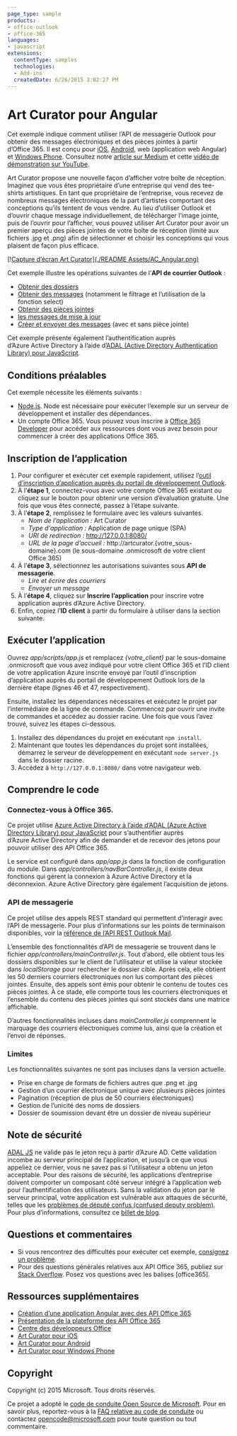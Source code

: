 ```yaml
---
page_type: sample
products:
- office-outlook
- office-365
languages:
- javascript
extensions:
  contentType: samples
  technologies:
  - Add-ins
  createdDate: 6/26/2015 3:02:27 PM
---
```

# Art Curator pour Angular 

Cet exemple indique comment utiliser l’API de messagerie Outlook pour obtenir des messages électroniques et des pièces jointes à partir d’Office 365. Il est conçu pour [iOS](https://github.com/OfficeDev/O365-iOS-ArtCurator), [Android](https://github.com/OfficeDev/O365-Android-ArtCurator), web (application web Angular) et [Windows Phone](https://github.com/OfficeDev/O365-WinPhone-ArtCurator). Consultez notre [article sur Medium](https://medium.com/office-app-development) et cette [vidéo de démonstration sur YouTube](https://www.youtube.com/watch?v=M88A6VB9IIw&feature=youtu.be).

Art Curator propose une nouvelle façon d’afficher votre boîte de réception. Imaginez que vous êtes propriétaire d’une entreprise qui vend des tee-shirts artistiques. En tant que propriétaire de l’entreprise, vous recevez de nombreux messages électroniques de la part d’artistes comportant des conceptions qu’ils tentent de vous vendre. Au lieu d’utiliser Outlook et d’ouvrir chaque message individuellement, de télécharger l’image jointe, puis de l’ouvrir pour l’afficher, vous pouvez utiliser Art Curator pour avoir un premier aperçu des pièces jointes de votre boîte de réception (limité aux fichiers .jpg et .png) afin de sélectionner et choisir les conceptions qui vous plaisent de façon plus efficace.

[\![Capture d’écran Art Curator\](./README Assets/AC\_Angular.png)](https://youtu.be/4LOvkweDfhY "Cliquez pour voir l’exemple en action.")

Cet exemple illustre les opérations suivantes de l’**API de courrier Outlook** :
* [Obtenir des dossiers](https://msdn.microsoft.com/office/office365/APi/mail-rest-operations#GetFolders)
* [Obtenir des messages](https://msdn.microsoft.com/office/office365/APi/mail-rest-operations#Getmessages) (notamment le filtrage et l’utilisation de la fonction select)
* [Obtenir des pièces jointes](https://msdn.microsoft.com/office/office365/APi/mail-rest-operations#GetAttachments)
* [les messages de mise à jour](https://msdn.microsoft.com/office/office365/APi/mail-rest-operations#Updatemessages)
* [Créer et envoyer des messages](https://msdn.microsoft.com/office/office365/APi/mail-rest-operations#Sendmessages) (avec et sans pièce jointe) 

Cet exemple présente également l’authentification auprès d’Azure Active Directory à l’aide d’[ADAL (Active Directory Authentication Library) pour JavaScript](https://github.com/AzureAD/azure-activedirectory-library-for-js).

<a name="prerequisites"></a>
## Conditions préalables

Cet exemple nécessite les éléments suivants :
* [Node.js](https://nodejs.org/). Node est nécessaire pour exécuter l’exemple sur un serveur de développement et installer des dépendances.
* Un compte Office 365. Vous pouvez vous inscrire à [Office 365 Developer](http://aka.ms/ro9c62) pour accéder aux ressources dont vous avez besoin pour commencer à créer des applications Office 365.

<a name="configure"></a>
## Inscription de l’application

1. Pour configurer et exécuter cet exemple rapidement, utilisez l’[outil d’inscription d’application auprès du portail de développement Outlook](https://dev.outlook.com/appregistration).
2. À l’**étape 1**, connectez-vous avec votre compte Office 365 existant ou cliquez sur le bouton pour obtenir une version d’évaluation gratuite. Une fois que vous êtes connecté, passez à l’étape suivante.
3. À l’**étape 2**, remplissez le formulaire avec les valeurs suivantes.
	* *Nom de l’application :* Art Curator
	* *Type d'application :* Application de page unique (SPA)
	* *URI de redirection :* http://127.0.0.1:8080/
	* *URL de la page d’accueil :* http://artcurator.{votre\_sous-domaine}.com (le sous-domaine .onmicrosoft de votre client Office 365)
4. À l’**étape 3**, sélectionnez les autorisations suivantes sous **API de messagerie**.
	* *Lire et écrire des courriers*
	* *Envoyer un message*
5. À l’**étape 4**, cliquez sur **Inscrire l’application** pour inscrire votre application auprès d’Azure Active Directory.
6. Enfin, copiez l’**ID client** à partir du formulaire à utiliser dans la section suivante.

<a name="run"></a>
## Exécuter l’application

Ouvrez *app/scripts/app.js* et remplacez *{votre\_client}* par le sous-domaine .onmicrosoft que vous avez indiqué pour votre client Office 365 et l’ID client de votre application Azure inscrite envoyé par l’outil d’inscription d’application auprès du portail de développement Outlook lors de la dernière étape (lignes 46 et 47, respectivement). 

Ensuite, installez les dépendances nécessaires et exécutez le projet par l’intermédiaire de la ligne de commande. Commencez par ouvrir une invite de commandes et accédez au dossier racine. Une fois que vous l’avez trouvé, suivez les étapes ci-dessous.

1. Installez des dépendances du projet en exécutant ```npm install```.
2. Maintenant que toutes les dépendances du projet sont installées, démarrez le serveur de développement en exécutant ```node server.js``` dans le dossier racine.
3. Accédez à ```http://127.0.0.1:8080/``` dans votre navigateur web.

<a name="understand"></a>
## Comprendre le code

### Connectez-vous à Office 365.

Ce projet utilise [Azure Active Directory à l’aide d’ADAL (Azure Active Directory Library) pour JavaScript](https://github.com/AzureAD/azure-activedirectory-library-for-js) pour s’authentifier auprès d’Azure Active Directory afin de demander et de recevoir des jetons pour pouvoir utiliser des API Office 365.

Le service est configuré dans *app/app.js* dans la fonction de configuration du module. Dans *app/controllers/navBarController.js*, il existe deux fonctions qui gèrent la connexion à Azure Active Directory et la déconnexion. Azure Active Directory gère également l’acquisition de jetons. 

### API de messagerie

Ce projet utilise des appels REST standard qui permettent d’interagir avec l’API de messagerie. Pour plus d’informations sur les points de terminaison disponibles, voir la [référence de l’API REST Outlook Mail](https://msdn.microsoft.com/en-us/office/office365/api/mail-rest-operations).

L’ensemble des fonctionnalités d’API de messagerie se trouvent dans le fichier *app/controllers/mainController.js*. Tout d’abord, elle obtient tous les dossiers disponibles sur le client de l’utilisateur et utilise la valeur stockée dans *localStorage* pour rechercher le dossier cible. Après cela, elle obtient les 50 derniers courriers électroniques non lus comportant des pièces jointes. Ensuite, des appels sont émis pour obtenir le contenu de toutes ces pièces jointes. À ce stade, elle comporte tous les courriers électroniques et l’ensemble du contenu des pièces jointes qui sont stockés dans une matrice affichable.

D’autres fonctionnalités incluses dans *mainController.js* comprennent le marquage des courriers électroniques comme lus, ainsi que la création et l’envoi de réponses. 

### Limites

Les fonctionnalités suivantes ne sont pas incluses dans la version actuelle.

* Prise en charge de formats de fichiers autres que .png et .jpg
* Gestion d’un courrier électronique unique avec plusieurs pièces jointes
* Pagination (réception de plus de 50 courriers électroniques)
* Gestion de l’unicité des noms de dossiers
* Dossier de soumission devant être un dossier de niveau supérieur

## Note de sécurité
[ADAL JS](https://github.com/AzureAD/azure-activedirectory-library-for-js) ne valide pas le jeton reçu à partir d’Azure AD. Cette validation incombe au serveur principal de l’application, et jusqu’à ce que vous appeliez ce dernier, vous ne savez pas si l’utilisateur a obtenu un jeton acceptable. Pour des raisons de sécurité, les applications d’entreprise doivent comporter un composant côté serveur intégré à l’application web pour l’authentification des utilisateurs. Sans la validation du jeton par le serveur principal, votre application est vulnérable aux attaques de sécurité, telles que les [problèmes de député confus (confused deputy problem)](https://en.wikipedia.org/wiki/Confused_deputy_problem). Pour plus d’informations, consultez ce [billet de blog](http://www.cloudidentity.com/blog/2015/02/19/introducing-adal-js-v1/).

<a name="questions-and-comments"></a>
## Questions et commentaires

- Si vous rencontrez des difficultés pour exécuter cet exemple, [consignez un problème](https://github.com/OfficeDev/O365-Angular-ArtCurator/issues).
- Pour des questions générales relatives aux API Office 365, publiez sur [Stack Overflow](http://stackoverflow.com/). Posez vos questions avec les balises \[office365].
  
<a name="additional-resources"></a>
## Ressources supplémentaires

* [Création d’une application Angular avec des API Office 365](http://aka.ms/get-started-with-js)
* [Présentation de la plateforme des API Office 365](http://msdn.microsoft.com/office/office365/howto/platform-development-overview)
* [Centre des développeurs Office](http://dev.office.com/)
* [Art Curator pour iOS](https://github.com/OfficeDev/O365-iOS-ArtCurator)
* [Art Curator pour Android](https://github.com/OfficeDev/O365-Android-ArtCurator)
* [Art Curator pour Windows Phone](https://github.com/OfficeDev/O365-WinPhone-ArtCurator)

## Copyright
Copyright (c) 2015 Microsoft. Tous droits réservés.


Ce projet a adopté le [code de conduite Open Source de Microsoft](https://opensource.microsoft.com/codeofconduct/). Pour en savoir plus, reportez-vous à la [FAQ relative au code de conduite](https://opensource.microsoft.com/codeofconduct/faq/) ou contactez [opencode@microsoft.com](mailto:opencode@microsoft.com) pour toute question ou tout commentaire.
